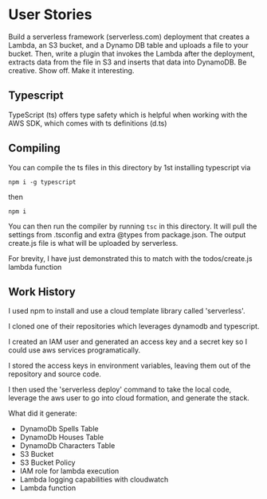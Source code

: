 # User Stories

Build a serverless framework (serverless.com) deployment that creates a Lambda, an S3 bucket, and a Dynamo DB table and uploads a file to your bucket. Then, write a plugin that invokes the Lambda after the deployment, extracts data from the file in S3 and inserts that data into DynamoDB. Be creative. Show off. Make it interesting.

## Typescript

TypeScript (ts) offers type safety which is helpful when working with the AWS SDK, which comes with ts definitions (d.ts)

## Compiling

You can compile the ts files in this directory by 1st installing typescript via

`npm i -g typescript`

then

`npm i`

You can then run the compiler by running `tsc` in this directory. It will pull the settings from .tsconfig and extra @types
from package.json. The output create.js file is what will be uploaded by serverless.

For brevity, I have just demonstrated this to match with the todos/create.js lambda function


## Work History

I used npm to install and use a cloud template library called 'serverless'.

I cloned one of their repositories which leverages dynamodb and typescript.

I created an IAM user and generated an access key and a secret key so I could use aws services programatically.

I stored the access keys in environment variables, leaving them out of the repository and source code.

I then used the 'serverless deploy' command to take the local code, leverage the aws user to go into cloud formation, and generate the stack.

What did it generate:
- DynamoDb Spells Table
- DynamoDb Houses Table
- DynamoDb Characters Table
- S3 Bucket
- S3 Bucket Policy
- IAM role for lambda execution
- Lambda logging capabilities with cloudwatch
- Lambda function